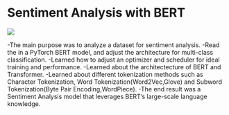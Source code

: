 # Sentiment Analysis with BERT 

![](images/img1.jpg)


-The main purpose was to analyze a dataset for sentiment analysis.
-Read the in a PyTorch BERT model, and adjust the architecture for multi-class classification.
-Learned how to adjust an optimizer and scheduler for ideal training and performance.
-Learned about the architectecture of BERT and Transformer.
-Learned about different tokenization methods such as Character Tokenization, Word Tokenization(Word2Vec,Glove) and Subword Tokenization(Byte Pair Encoding,WordPiece). 
-The end result was a Sentiment Analysis model that leverages BERT’s large-scale language knowledge.


